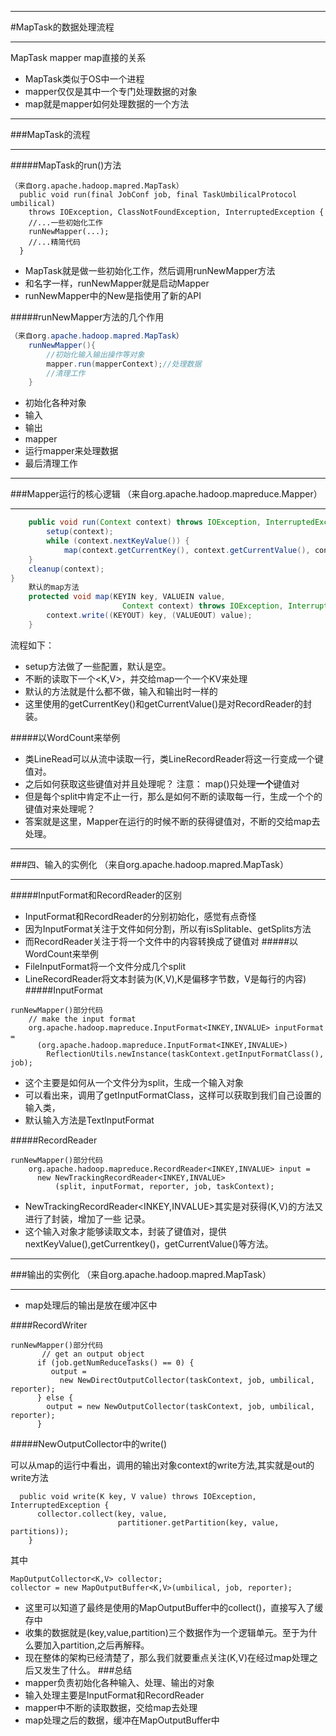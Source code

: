 ***
#MapTask的数据处理流程
***

MapTask mapper map直接的关系
* MapTask类似于OS中一个进程
* mapper仅仅是其中一个专门处理数据的对象
* map就是mapper如何处理数据的一个方法

***
###MapTask的流程
***
#####MapTask的run()方法
```
（来自org.apache.hadoop.mapred.MapTask）
  public void run(final JobConf job, final TaskUmbilicalProtocol umbilical) 
    throws IOException, ClassNotFoundException, InterruptedException {
    //...一些初始化工作
    runNewMapper(...);
    //...精简代码
  }
```

* MapTask就是做一些初始化工作，然后调用runNewMapper方法
* 和名字一样，runNewMapper就是启动Mapper
* runNewMapper中的New是指使用了新的API

#####runNewMapper方法的几个作用

```java
（来自org.apache.hadoop.mapred.MapTask）
    runNewMapper(){
        //初始化输入输出操作等对象
        mapper.run(mapperContext);//处理数据
        //清理工作
    }
```

* 初始化各种对象
 * 输入
 * 输出
 * mapper
* 运行mapper来处理数据
* 最后清理工作

***
###Mapper运行的核心逻辑
（来自org.apache.hadoop.mapreduce.Mapper）
***

```java
    public void run(Context context) throws IOException, InterruptedException {
        setup(context);
        while (context.nextKeyValue()) {
            map(context.getCurrentKey(), context.getCurrentValue(), context);
    }
    cleanup(context);
}
    默认的map方法
    protected void map(KEYIN key, VALUEIN value, 
                         Context context) throws IOException, InterruptedException {
        context.write((KEYOUT) key, (VALUEOUT) value);
    }
```
流程如下：
* setup方法做了一些配置，默认是空。
* 不断的读取下一个&lt;K,V>，并交给map一个一个KV来处理
* 默认的方法就是什么都不做，输入和输出时一样的
* 这里使用的getCurrentKey()和getCurrentValue()是对RecordReader的封装。

#####以WordCount来举例
* 类LineRead可以从流中读取一行，类LineRecordReader将这一行变成一个键值对。
* 之后如何获取这些键值对并且处理呢？  注意： map()只处理**一个**键值对
* 但是每个split中肯定不止一行，那么是如何不断的读取每一行，生成一个个的键值对来处理呢？
* 答案就是这里，Mapper在运行的时候不断的获得键值对，不断的交给map去处理。

***
###四、输入的实例化
（来自org.apache.hadoop.mapred.MapTask）
***
#####InputFormat和RecordReader的区别
* InputFormat和RecordReader的分别初始化，感觉有点奇怪
* 因为InputFormat关注于文件如何分割，所以有isSplitable、getSplits方法
* 而RecordReader关注于将一个文件中的内容转换成了键值对
#####以WordCount来举例
* FileInputFormat将一个文件分成几个split
* LineRecordReader将文本封装为(K,V),K是偏移字节数，V是每行的内容)
#####InputFormat
```
runNewMapper()部分代码
    // make the input format
    org.apache.hadoop.mapreduce.InputFormat<INKEY,INVALUE> inputFormat =
      (org.apache.hadoop.mapreduce.InputFormat<INKEY,INVALUE>)
        ReflectionUtils.newInstance(taskContext.getInputFormatClass(), job);
```

* 这个主要是如何从一个文件分为split，生成一个输入对象
* 可以看出来，调用了getInputFormatClass，这样可以获取到我们自己设置的输入类，
* 默认输入方法是TextInputFormat

#####RecordReader

```
runNewMapper()部分代码
    org.apache.hadoop.mapreduce.RecordReader<INKEY,INVALUE> input =
      new NewTrackingRecordReader<INKEY,INVALUE>
          (split, inputFormat, reporter, job, taskContext);
```

* NewTrackingRecordReader&lt;INKEY,INVALUE>其实是对获得(K,V)的方法又进行了封装，增加了一些
记录。
* 这个输入对象才能够读取文本，封装了键值对，提供nextKeyValue(),getCurrentkey()，getCurrentValue()等方法。

***
###输出的实例化
（来自org.apache.hadoop.mapred.MapTask）
***
* map处理后的输出是放在缓冲区中

####RecordWriter

```
runNewMapper()部分代码
       // get an output object
      if (job.getNumReduceTasks() == 0) {
         output =
           new NewDirectOutputCollector(taskContext, job, umbilical, reporter);
      } else {
        output = new NewOutputCollector(taskContext, job, umbilical, reporter);
      }
```

#####NewOutputCollector中的write()

可以从map的运行中看出，调用的输出对象context的write方法,其实就是out的write方法

```
  public void write(K key, V value) throws IOException, InterruptedException {
      collector.collect(key, value,
                        partitioner.getPartition(key, value, partitions));
    }
```

其中

```
MapOutputCollector<K,V> collector;
collector = new MapOutputBuffer<K,V>(umbilical, job, reporter);
```

* 这里可以知道了最终是使用的MapOutputBuffer中的collect()，直接写入了缓存中
* 收集的数据就是(key,value,partition)三个数据作为一个逻辑单元。至于为什么要加入partition,之后再解释。
* 现在整体的架构已经清楚了，那么我们就要重点关注(K,V)在经过map处理之后又发生了什么。
###总结
* mapper负责初始化各种输入、处理、输出的对象
* 输入处理主要是InputFormat和RecordReader
* mapper中不断的读取数据，交给map去处理
* map处理之后的数据，缓冲在MapOutputBuffer中
